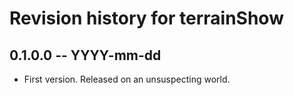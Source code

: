 # Revision history for terrainShow

## 0.1.0.0 -- YYYY-mm-dd

* First version. Released on an unsuspecting world.
